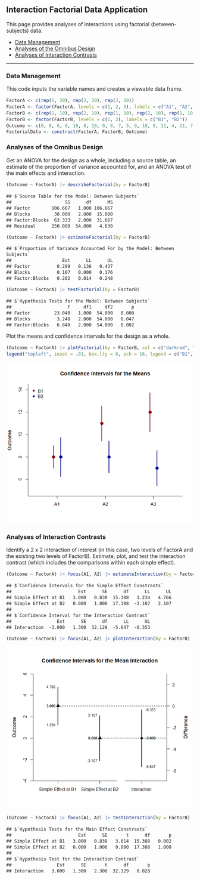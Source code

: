 
## Interaction Factorial Data Application

This page provides analyses of interactions using factorial
(between-subjects) data.

- [Data Management](#data-management)
- [Analyses of the Omnibus Design](#analyses-of-the-omnibus-design)
- [Analyses of Interaction
  Contrasts](#analyses-of-interaction-contrasts)

------------------------------------------------------------------------

### Data Management

This code inputs the variable names and creates a viewable data frame.

``` r
FactorA <- c(rep(1, 20), rep(2, 20), rep(3, 20))
FactorA <- factor(FactorA, levels = c(1, 2, 3), labels = c("A1", "A2", "A3"))
FactorB <- c(rep(1, 10), rep(2, 10), rep(1, 10), rep(2, 10), rep(1, 10), rep(2, 10))
FactorB <- factor(FactorB, levels = c(1, 2), labels = c("B1", "B2"))
Outcome <- c(6, 8, 6, 8, 10, 8, 10, 9, 8, 7, 5, 9, 10, 9, 11, 4, 11, 7, 6, 8, 7, 13, 11, 10, 13, 8, 11, 14, 12, 11, 7, 8, 7, 11, 10, 7, 8, 4, 8, 10, 9, 16, 11, 12, 15, 13, 9, 14, 11, 10, 8, 6, 8, 11, 5, 7, 9, 3, 6, 7)
FactorialData <- construct(FactorA, FactorB, Outcome)
```

### Analyses of the Omnibus Design

Get an ANOVA for the design as a whole, including a source table, an
estimate of the proportion of variance accounted for, and an ANOVA test
of the main effects and interaction.

``` r
(Outcome ~ FactorA) |> describeFactorial(by = FactorB)
```

    ## $`Source Table for the Model: Between Subjects`
    ##                    SS      df      MS
    ## Factor        106.667   1.000 106.667
    ## Blocks         30.000   2.000  15.000
    ## Factor:Blocks  63.333   2.000  31.667
    ## Residual      250.000  54.000   4.630

``` r
(Outcome ~ FactorA) |> estimateFactorial(by = FactorB)
```

    ## $`Proportion of Variance Accounted For by the Model: Between Subjects`
    ##                   Est      LL      UL
    ## Factor          0.299   0.136   0.437
    ## Blocks          0.107   0.000   0.176
    ## Factor:Blocks   0.202   0.014   0.248

``` r
(Outcome ~ FactorA) |> testFactorial(by = FactorB)
```

    ## $`Hypothesis Tests for the Model: Between Subjects`
    ##                     F     df1     df2       p
    ## Factor         23.040   1.000  54.000   0.000
    ## Blocks          3.240   2.000  54.000   0.047
    ## Factor:Blocks   6.840   2.000  54.000   0.002

Plot the means and confidence intervals for the design as a whole.

``` r
(Outcome ~ FactorA) |> plotFactorial(by = FactorB, col = c("darkred", "darkblue"))
legend("topleft", inset = .01, box.lty = 0, pch = 16, legend = c("B1", "B2"), col = c("darkred", "darkblue"))
```

![](figures/Interaction-Factorial-Omnibus-1.png)<!-- -->

### Analyses of Interaction Contrasts

Identify a 2 x 2 interaction of interest (in this case, two levels of
FactorA and the existing two levels of FactorB). Estimate, plot, and
test the interaction contrast (which includes the comparisons within
each simple effect).

``` r
(Outcome ~ FactorA) |> focus(A1, A2) |> estimateInteraction(by = FactorB)
```

    ## $`Confidence Intervals for the Simple Effect Constrasts`
    ##                         Est      SE      df      LL      UL
    ## Simple Effect at B1   3.000   0.830  15.308   1.234   4.766
    ## Simple Effect at B2   0.000   1.000  17.308  -2.107   2.107
    ## 
    ## $`Confidence Interval for the Interaction Contrast`
    ##                 Est      SE      df      LL      UL
    ## Interaction  -3.000   1.300  32.129  -5.647  -0.353

``` r
(Outcome ~ FactorA) |> focus(A1, A2) |> plotInteraction(by = FactorB)
```

![](figures/Interaction-Factorial-Contrasts-1.png)<!-- -->

``` r
(Outcome ~ FactorA) |> focus(A1, A2) |> testInteraction(by = FactorB)
```

    ## $`Hypothesis Tests for the Main Effect Constrasts`
    ##                         Est      SE       t      df       p
    ## Simple Effect at B1   3.000   0.830   3.614  15.308   0.002
    ## Simple Effect at B2   0.000   1.000   0.000  17.308   1.000
    ## 
    ## $`Hypothesis Test for the Interaction Contrast`
    ##                 Est      SE       t      df       p
    ## Interaction   3.000   1.300   2.308  32.129   0.028
